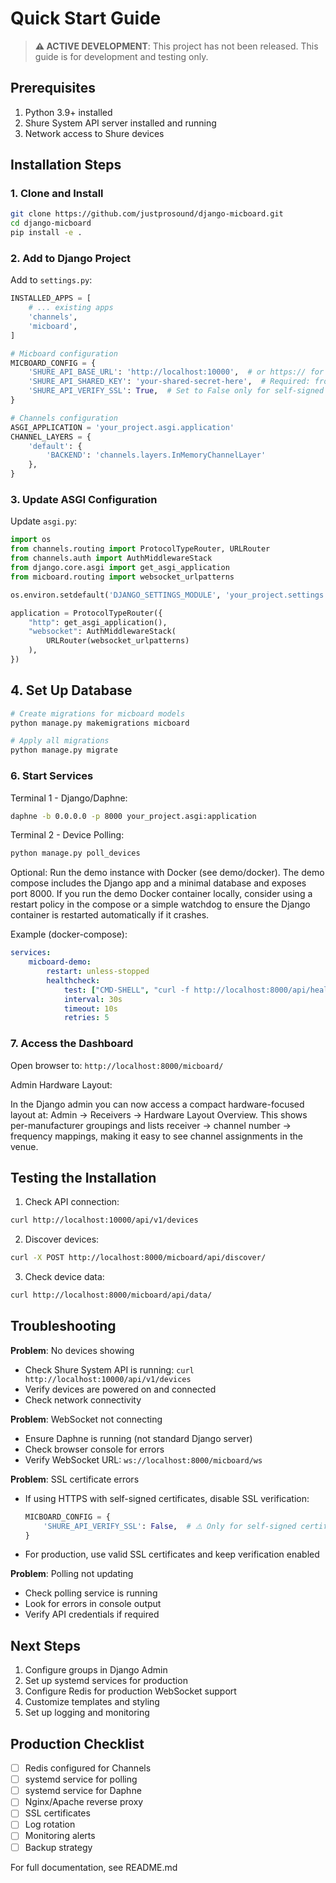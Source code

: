 # Quick Start Guide

> **⚠️ ACTIVE DEVELOPMENT**: This project has not been released. This guide is for development and testing only.

## Prerequisites

1. Python 3.9+ installed
2. Shure System API server installed and running
3. Network access to Shure devices

## Installation Steps

### 1. Clone and Install

```bash
git clone https://github.com/justprosound/django-micboard.git
cd django-micboard
pip install -e .
```

### 2. Add to Django Project

Add to `settings.py`:
```python
INSTALLED_APPS = [
    # ... existing apps
    'channels',
    'micboard',
]

# Micboard configuration
MICBOARD_CONFIG = {
    'SHURE_API_BASE_URL': 'http://localhost:10000',  # or https:// for SSL
    'SHURE_API_SHARED_KEY': 'your-shared-secret-here',  # Required: from Shure System API
    'SHURE_API_VERIFY_SSL': True,  # Set to False only for self-signed certificates
}

# Channels configuration
ASGI_APPLICATION = 'your_project.asgi.application'
CHANNEL_LAYERS = {
    'default': {
        'BACKEND': 'channels.layers.InMemoryChannelLayer'
    },
}
```

### 3. Update ASGI Configuration

Update `asgi.py`:
```python
import os
from channels.routing import ProtocolTypeRouter, URLRouter
from channels.auth import AuthMiddlewareStack
from django.core.asgi import get_asgi_application
from micboard.routing import websocket_urlpatterns

os.environ.setdefault('DJANGO_SETTINGS_MODULE', 'your_project.settings')

application = ProtocolTypeRouter({
    "http": get_asgi_application(),
    "websocket": AuthMiddlewareStack(
        URLRouter(websocket_urlpatterns)
    ),
})
```

## 4. Set Up Database

```bash
# Create migrations for micboard models
python manage.py makemigrations micboard

# Apply all migrations
python manage.py migrate
```

### 6. Start Services

Terminal 1 - Django/Daphne:
```bash
daphne -b 0.0.0.0 -p 8000 your_project.asgi:application
```

Terminal 2 - Device Polling:
```bash
python manage.py poll_devices
```

Optional: Run the demo instance with Docker (see demo/docker). The demo compose includes the Django app and a minimal database and exposes port 8000. If you run the demo Docker container locally, consider using a restart policy in the compose or a simple watchdog to ensure the Django container is restarted automatically if it crashes.

Example (docker-compose):
```yaml
services:
    micboard-demo:
        restart: unless-stopped
        healthcheck:
            test: ["CMD-SHELL", "curl -f http://localhost:8000/api/health/ || exit 1"]
            interval: 30s
            timeout: 10s
            retries: 5
```

### 7. Access the Dashboard
Open browser to: `http://localhost:8000/micboard/`

Admin Hardware Layout:

In the Django admin you can now access a compact hardware-focused layout at: Admin -> Receivers -> Hardware Layout Overview. This shows per-manufacturer groupings and lists receiver -> channel number -> frequency mappings, making it easy to see channel assignments in the venue.

## Testing the Installation

1. Check API connection:
```bash
curl http://localhost:10000/api/v1/devices
```

2. Discover devices:
```bash
curl -X POST http://localhost:8000/micboard/api/discover/
```

3. Check device data:
```bash
curl http://localhost:8000/micboard/api/data/
```

## Troubleshooting

**Problem**: No devices showing
- Check Shure System API is running: `curl http://localhost:10000/api/v1/devices`
- Verify devices are powered on and connected
- Check network connectivity

**Problem**: WebSocket not connecting
- Ensure Daphne is running (not standard Django server)
- Check browser console for errors
- Verify WebSocket URL: `ws://localhost:8000/micboard/ws`

**Problem**: SSL certificate errors
- If using HTTPS with self-signed certificates, disable SSL verification:
  ```python
  MICBOARD_CONFIG = {
      'SHURE_API_VERIFY_SSL': False,  # ⚠️ Only for self-signed certificates
  }
  ```
- For production, use valid SSL certificates and keep verification enabled

**Problem**: Polling not updating
- Check polling service is running
- Look for errors in console output
- Verify API credentials if required

## Next Steps

1. Configure groups in Django Admin
2. Set up systemd services for production
3. Configure Redis for production WebSocket support
4. Customize templates and styling
5. Set up logging and monitoring

## Production Checklist

- [ ] Redis configured for Channels
- [ ] systemd service for polling
- [ ] systemd service for Daphne
- [ ] Nginx/Apache reverse proxy
- [ ] SSL certificates
- [ ] Log rotation
- [ ] Monitoring alerts
- [ ] Backup strategy

For full documentation, see README.md
